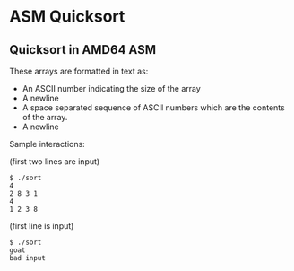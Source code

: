 # ASM Quicksort

## Quicksort in AMD64 ASM

These arrays are formatted in text as:

-   An ASCII number indicating the size of the array
-   A newline
-   A space separated sequence of ASCII numbers which are the contents of the array.
-   A newline

Sample interactions:

(first two lines are input)

    $ ./sort
    4
    2 8 3 1
    4
    1 2 3 8

(first line is input)

    $ ./sort
    goat
    bad input
